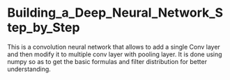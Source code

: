 # Building_a_Deep_Neural_Network_Step_by_Step
This is a convolution neural network that allows to add a single Conv layer and then modify it to multiple conv layer with pooling layer. It is done using numpy so as to get the basic formulas and filter distribution for better understanding.
